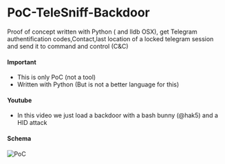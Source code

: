 # PoC-TeleSniff-Backdoor
Proof of concept written with Python ( and lldb OSX), get Telegram authentification codes,Contact,last location of a locked telegram session and send it to command and control (C&C)

#### Important
+ This is only PoC (not a tool)
+ Written with Python (But is not a better language for this)

#### Youtube
+ In this video we just load a backdoor with a bash bunny (@hak5) and a HID attack

#### Schema

![PoC](https://s17.postimg.org/m8zocjgm7/Capture_d_e_cran_2017_03_22_a_12_05_17.png)
